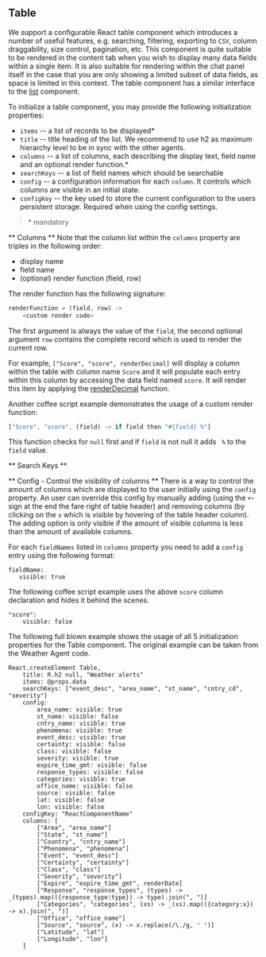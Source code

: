 ## Table

We support a configurable React table component which introduces a number of useful features, e.g. searching, filtering, exporting to `CSV`, column draggability, size control, pagination, etc. This component is quite suitable to be rendered in the content tab when you wish to display many data fields within a single item. It is also suitable for rendering within the chat panel itself in the case that you are only showing a limited subset of data fields, as space is limited in this context. The table component has a similar interface to the [list](./React_Lists.md) component.

To initialize a table component, you may provide the following initialization properties:
- `items` -- a list of records to be displayed*
- `title` -- title heading of the list. We recommend to use h2 as maximum hierarchy level to be in sync with the other agents.
- `columns` -- a list of columns, each describing the display text, field name and an optional render function.*
- `searchKeys` -- a list of field names which should be searchable
- `config` -- a configuration information for each `column`. It controls which columns are visible in an initial state. 
- `configKey` -- the key used to store the current configuration to the users persistent storage. Required when using the config settings. 

> \* mandatory


** Columns **
Note that the column list within the `columns` property are triples in the following order:
- display name
- field name
- (optional) render function (field, row)

The render function has the following signature:

``` javascript
renderFunction = (field, row) ->
	<custom render code>
```
The first argument is always the value of the `field`, the second optional argument `row` contains the complete record which is used to render the current row. 

For example, `["Score", "score", renderDecimal]` will display a column within the table with column name `Score` and it will populate each entry within this column by accessing the data field named `score`. It will render this item by applying the [renderDecimal](./Index.md#native-ui-components) function.

Another coffee script example demonstrates the usage of a custom render function:

``` javascript
["Score", "score", (field) -> if field then "#{field} %"]
```
This function checks for `null` first and if `field` is not null it adds ` %` to the `field` value.

** Search Keys **

** Config - Control the visibility of columns **
There is a way to control the amount of columns which are displayed to the user initially using the `config` property. An user can override this config by manually adding (using the `+`-sign at the end the fare right of table header) and removing columns (by clicking on the `x` which is visible by hovering of the table header column). The adding option is only visible if the amount of visible columns is less than the amount of available columns.
 
For each `fieldNames` listed in `columns` property you need to add a `config` entry using the following format:


```
fieldName:
   visible: true
 ```

The following coffee script example uses the above `score` column declaration and hides it behind the scenes.

```
"score":
    visible: false
```

The following full blown example shows the usage of all 5 initialization properties for the Table component.
The original example can be taken from the Weather Agent code.

```
React.createElement Table,
    title: R.h2 null, "Weather alerts"
    items: @props.data
    searchKeys: ["event_desc", "area_name", "st_name", "cntry_cd", "severity"]
    config: 
        area_name: visible: true
        st_name: visible: false
        cntry_name: visible: true
        phenomena: visible: true
        event_desc: visible: true
        certainty: visible: false
        class: visible: false
        severity: visible: true
        expire_time_gmt: visible: false
        response_types: visible: false
        categories: visible: true
        office_name: visible: false
        source: visible: false
        lat: visible: false
        lon: visible: false
    configKey: "ReactComponentName"
    columns: [
        ["Area", "area_name"]
        ["State", "st_name"]
        ["Country", "cntry_name"]
        ["Phenomena", "phenomena"]
        ["Event", "event_desc"]
        ["Certainty", "certainty"]
        ["Class", "class"]
        ["Severity", "severity"]
        ["Expire", "expire_time_gmt", renderDate]
        ["Response", "response_types", (types) -> _(types).map(({response_type:type}) -> type).join(", ")]
        ["Categories", "categories", (xs) -> _(xs).map(({category:x}) -> x).join(", ")]
        ["Office", "office_name"]
        ["Source", "source", (x) -> x.replace(/\./g, ' ')]
        ["Latitude", "lat"]
        ["Longitude", "lon"]
    ]

```
